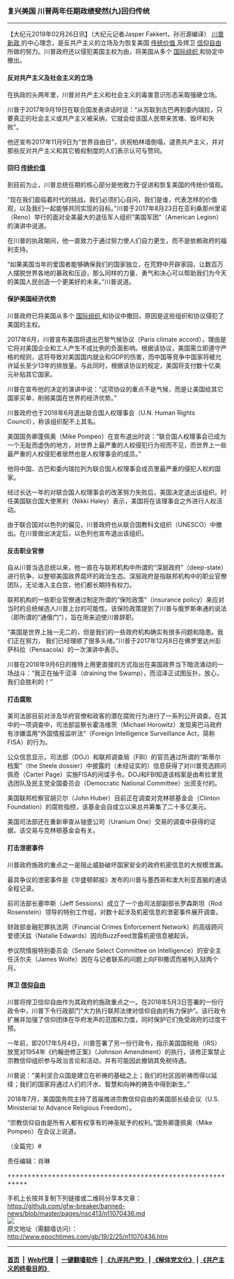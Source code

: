 ### 复兴美国 川普两年任期政绩斐然(九)回归传统
------------------------

<p>
 【大纪元2019年02月26日讯】（大纪元记者Jasper Fakkert，孙洐源编译）
 <a href="http://www.epochtimes.com/gb/tag/%E5%B7%9D%E6%99%AE%E6%96%B0%E6%94%BF.html">
  川普新政
 </a>
 的中心理念，是反共产主义的立场及为恢复美国
 <a href="http://www.epochtimes.com/gb/tag/%E4%BC%A0%E7%BB%9F%E4%BB%B7%E5%80%BC.html">
  传统价值
 </a>
 及捍卫
 <a href="http://www.epochtimes.com/gb/tag/%E4%BF%A1%E4%BB%B0%E8%87%AA%E7%94%B1.html">
  信仰自由
 </a>
 所做的努力。川普政府还以侵犯美国主权为由，将美国从多个
 <a href="http://www.epochtimes.com/gb/tag/%E5%9B%BD%E9%99%85%E7%BB%84%E7%BB%87.html">
  国际组织
 </a>
 和协定中撤出。
</p>
<h4>
 反对共产主义及社会主义的立场
</h4>
<p>
 在执政的头两年里，川普对共产主义和社会主义的毒害意识形态采取强硬立场。
</p>
<p>
 川普于2017年9月19日在联合国发表讲话时说：“从苏联到古巴再到委内瑞拉，只要真正的社会主义或共产主义被采纳，它就会给该国人民带来苦难、毁坏和失败”。
</p>
<p>
 他还宣布2017年11月9日为“世界自由日”，庆祝柏林墙倒塌，谴责共产主义，并对那些反对共产主义和其它极权制度的人们表示认可与赞同。
</p>
<h4>
 回归
 <a href="http://www.epochtimes.com/gb/tag/%E4%BC%A0%E7%BB%9F%E4%BB%B7%E5%80%BC.html">
  传统价值
 </a>
</h4>
<p>
 到目前为止，川普总统任期的核心部分是他致力于促进和恢复美国的传统价值观。
</p>
<p>
 “现在我们面临着时代的挑战，我们必须扪心自问，我们是谁，代表怎样的价值观，以及我们一起能够共同实现的目标。”川普于2017年8月23日在亚利桑那州里诺（Reno）举行的面对全美最大的退伍军人组织“美国军团”（American Legion）的演讲中说道。
</p>
<p>
 在川普的执政期间，他一直致力于通过努力使人们自力更生，而不是依赖政府的福利支持。
</p>
<p>
 “如果美国当年的爱国者能够确保我们的国家独立，在荒野中开辟家园，让数百万人摆脱世界各地的暴政和压迫，那么同样的力量、勇气和决心可以帮助我们为今天的美国人民创造一个更美好的未来。”川普说道。
</p>
<h4>
 保护美国经济优势
</h4>
<p>
 川普政府已将美国从多个
 <a href="http://www.epochtimes.com/gb/tag/%E5%9B%BD%E9%99%85%E7%BB%84%E7%BB%87.html">
  国际组织
 </a>
 和协议中撤回，原因是这些组织和协议侵犯了美国的主权。
</p>
<p>
 2017年6月，川普宣布美国将退出巴黎气候协议（Paris climate accord），理由是它将对美国企业和工人产生不成比例的负面影响。根据该协议，美国需立即遵守严格的规则，这将导致对美国国内就业和GDP的伤害，而中国等竞争中国家将被允许延长至少13年的排放量。与此同时，根据该协议的规定，美国将支付数十亿美元补贴其它国家。
</p>
<p>
 川普在宣布他的决定的演讲中说：“这项协议的重点不是气候，而是让美国给其它国家买单，削弱美国在世界的经济优势。”
</p>
<p>
 川普政府也于2018年6月退出联合国人权理事会（U.N. Human Rights Council），称该组织配不上其名。
</p>
<p>
 美国国务卿蓬佩奥（Mike Pompeo）在宣布退出时说：“联合国人权理事会已成为一个无耻而虚伪的地方，对世界上最严重的人权侵犯行为视而不见，而世界上一些最严重的人权侵犯者居然也是人权理事会的成员。”
</p>
<p>
 他将中国、古巴和委内瑞拉列为联合国人权理事会成员里最严重的侵犯人权的国家。
</p>
<p>
 经过长达一年的对联合国人权理事会的改革努力失败后，美国决定退出该组织。时任美国联合国大使黑利（Nikki Haley）表示，美国将在该理事会之外进行人权活动。
</p>
<p>
 由于联合国对以色列的偏见，川普政府也从联合国教科文组织（UNESCO）中撤出。在川普做出决定后，以色列也宣布退出该组织。
</p>
<h4>
 反击职业官僚
</h4>
<p>
 自从川普当选总统以来，他一直在与联邦机构中所谓的“深层政府”（deep-state）进行抗争，以整顿美国政界腐坏的政治生态。深层政府是指联邦机构中的职业官僚团队，无论谁入主白宫，他们都长期持有权力。
</p>
<p>
 联邦机构的一些职业官僚通过制定所谓的“保险政策”（insurance policy）来应对当时的总统候选人川普上台的可能性。该保险政策提到了川普与俄罗斯串通的说法（即所谓的“通俄门”），旨在用来迫使川普辞职。
</p>
<p>
 “美国是世界上独一无二的，但是我们的一些政府机构确实有很多问题和隐患。我们正在努力， 我们已经理顺了很多头绪。”川普于2017年12月8日在佛罗里达州彭萨科拉（Pensacola）的一次演讲中表示。
</p>
<p>
 川普在2018年9月6日的推特上用更直接的方式指出在美国政界当下暗流涌动的一场战斗：“我正在抽干沼泽（draining the Swamp），而沼泽正试图反扑。放心，我们会胜利的！”
</p>
<h4>
 打击腐败
</h4>
<p>
 美司法部目前对涉及华府官僚和政客的潜在腐败行为进行了一系列公开调查。在其中的一项调查中，司法部监察长霍洛维茨（Michael Horowitz）发现奥巴马政府有涉嫌滥用“外国情报监听法”（Foreign Intelligence Surveillance Act，简称FISA）的行为。
</p>
<p>
 公众信息显示，司法部（DOJ）和联邦调查局（FBI）的官员通过所谓的“斯蒂尔档案”（the Steele dossier）中披露的（未经证实的）信息获得了对川普竞选顾问佩奇（Carter Page）实施FISA的间谍手令。DOJ和FBI知道该档案是由希拉里竞选团队及民主党全国委员会（Democratic National Committee）出资支付的。
</p>
<p>
 美国联邦检察官胡贝尔（John Huber）目前正在调查对克林顿基金会（Clinton Foundation）的腐败指控，该基金会自成立以来总共筹集了二十多亿美元。
</p>
<p>
 美国司法部还在重新审查从铀壹公司（Uranium One）交易的调查中获得的证据，该交易与克林顿基金会有关。
</p>
<h4>
 打击泄密事件
</h4>
<p>
 川普政府施政的重点之一是阻止威胁破坏国家安全的政府机密信息的大规模泄漏。
</p>
<p>
 最具争议的泄密事件是《华盛顿邮报》发布的川普与墨西哥和澳大利亚首脑的通话全程记录。
</p>
<p>
 前司法部长塞申斯（Jeff Sessions）成立了一个由司法部副部长罗森斯坦（Rod Rosenstein）领导的特别工作组，对数十起涉及机密信息的泄密事件展开调查。
</p>
<p>
 财政部金融犯罪执法网（Financial Crimes Enforcement Network）的高级顾问爱德沃兹（Natalie Edwards）因向BuzzFeed泄露机密信息被起诉。
</p>
<p>
 参议院情报特别委员会（Senate Select Committee on Intelligence）的安全主任沃尔夫（James Wolfe）因在与记者联系的问题上向FBI撒谎而被判入狱两个月。
</p>
<h4>
 捍卫
 <a href="http://www.epochtimes.com/gb/tag/%E4%BF%A1%E4%BB%B0%E8%87%AA%E7%94%B1.html">
  信仰自由
 </a>
</h4>
<p>
 川普将捍卫信仰自由作为其政府的施政重点之一。在2018年5月3日签署的一份行政令中，川普下令行政部门“大力执行联邦法律对信仰自由的有力保护”。该行政令扩展并加强了信仰团体在华府发声的范围和力度，同时保护它们免受政府的过度干预。
</p>
<p>
 一年前，即2017年5月4日，川普签署了另一份行政令，指示美国国税局（IRS）放宽对1954年《约翰逊修正案》（Johnson Amendment）的执行，该修正案禁止宗教信仰组织参与政治言论和活动，并有可能因此撤销其免税待遇。
</p>
<p>
 川普说：“美利坚合众国是建立在祈祷的基础之上；我们的社区因祈祷而得以延续；我们的国家将通过人们的汗水、智慧和向神的祷告中得到新生。”
</p>
<p>
 2018年7月，美国国务院主持了首届推进宗教信仰自由的美国部长级会议（U.S. Ministerial to Advance Religious Freedom）。
</p>
<p>
 “宗教信仰自由是所有人都有权享有的神圣赋予的权利。”国务卿蓬佩奥（Mike Pompeo）在会议上说道。
</p>
<p>
 （全篇完）#
</p>
<p>
 责任编辑：肖琳
</p>

+++++++++++++++++++++++++++++++++++++++++++++++++++++++++++<br/><br/>
手机上长按并复制下列链接或二维码分享本文章：<br/>
https://github.com/gfw-breaker/banned-news/blob/master/pages/nsc413/n11070436.md <br/>
<a href='https://github.com/gfw-breaker/banned-news/blob/master/pages/nsc413/n11070436.md'><img src='https://github.com/gfw-breaker/banned-news/blob/master/pages/nsc413/n11070436.md.png'/></a> <br/>
原文地址（需翻墙访问）：http://www.epochtimes.com/gb/19/2/25/n11070436.htm


------------------------
#### [首页](https://github.com/gfw-breaker/banned-news/blob/master/README.md) &nbsp;|&nbsp; [Web代理](https://github.com/labour-camp/helloworld) &nbsp;|&nbsp; [一键翻墙软件](https://github.com/gfw-breaker/nogfw/blob/master/README.md) &nbsp;| [《九评共产党》](https://github.com/gfw-breaker/9ping.md/blob/master/README.md#九评之一评共产党是什么) | [《解体党文化》](https://github.com/gfw-breaker/jtdwh.md/blob/master/README.md) | [《共产主义的终极目的》](https://github.com/gfw-breaker/gczydzjmd.md/blob/master/README.md)

